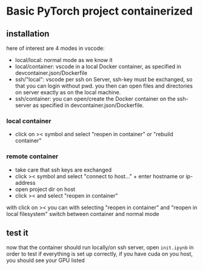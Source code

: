 # Basic PyTorch project containerized

## installation

here of interest are 4 modes in vscode:

- local/local: normal mode as we know it
- local/container: vscode in a local Docker container, as specified in devcontainer.json/Dockerfile
- ssh/"local": vscode per ssh on Server, ssh-key must be exchanged, so that you can login without pwd. you then can open files and directories on server exactly as on the local machine.
- ssh/container: you can open/create the Docker container on the ssh-server as specified in devcontainer.json/Dockerfile.

### local container

- click on >< symbol  and select "reopen in container" or "rebuild container" 

### remote container

- take care that ssh keys are exchanged
- click >< symbol  and select "connect to host..." + enter hostname or ip-address
- open project dir on host
- click ><  and select "reopen in container"

with click on >< you can with selecting "reopen in container" and "reopen in local filesystem" switch between container and normal mode

## test it

now that the container should run locally/on ssh server, open `init.ipynb` in order to test if everything is set up correctly, if you have cuda on you host, you should see your GPU listed

